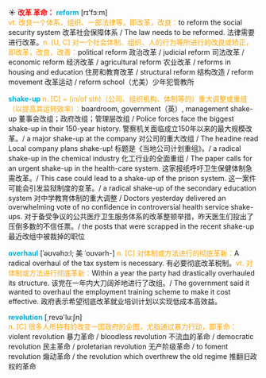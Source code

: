 ☀ <font color="red">**改革 革命：**</font>
<font color="sky blue">**reform**</font> [rɪ'fɔ:m]  
<font color="orange">vt. 改良一个体系、组织、一部法律等，即改革，改良：</font>to reform the social security system 改革社会保障体系 / The law needs to be reformed. 法律需要进行改革。<font color="orange">n. [U, C] 对一个社会体制、组织、人的行为等所进行的改良或矫正，即改革，改良，改善：</font>political reform 政治改革 / judicial reform 司法改革 / economic reform 经济改革 / agricultural reform 农业改革 / reforms in housing and education 住房和教育改革 / structural reform 结构改造 / reform movement 改革运动 / reform school（尤美）少年犯管教所
                    
<font color="sky blue">**shake-up**</font>
<font color="orange">n. [C] ~ (in/of sth)（公司、组织机构、体制等的）重大调整或重组（以提高其运转效率）：</font>boardroom, government（英）, management shake-up 董事会改组；政府改组；管理层改组 / Police forces face the biggest shake-up in their 150-year history. 警察机关面临成立150年以来的最大规模改革。/ a major shake-up at the company 对公司的重大改组 / The headine read Local company plans shake-up! 标题是《当地公司计划重组》。/ a radical shake-up in the chemical industry 化工行业的全面重组 / The paper calls for an urgent shake-up in the health-care system. 这家报纸呼吁卫生保健体制急需改革。/ This case could lead to a shake-up of the prison system. 这一案件可能会引发监狱制度的变革。/ a radical shake-up of the secondary education system 对中学教育体制的重大调整 / Doctors yesterday delivered an overwhelming vote of no confidence in controversial health service shake-ups. 对于备受争议的公共医疗卫生服务体系的改革整顿举措，昨天医生们投出了压倒多数的不信任票。/ the posts that were scrapped in the recent shake-up 最近改组中被裁掉的职位

<font color="sky blue">**overhaul**</font> [ˈəʊvəhɔ:l; 美 ˈoʊvərh-]
<font color="orange">n. [C] 对体制或方法进行的彻底革新：</font>A radical overhaul of the tax system is necessary. 有必要彻底改革税制。<font color="orange">vt. 对体制或方法进行彻底革新：</font>Within a year the party had drastically overhauled its structure. 该党在一年内大刀阔斧地进行了改组。/ The government said it wanted to overhaul the employment training scheme to make it cost effective. 政府表示希望彻底改革就业培训计划以实现低成本高效益。

<font color="sky blue">**revolution**</font> [͵revə'lu:ʃn]  
<font color="orange">n. [C] 很多人所持有的改变一国政府的企图，尤指通过暴力行动，即革命：</font>violent revolution 暴力革命 / bloodless revolution 不流血的革命 / democratic revolution 民主革命 / proletarian revolution 无产阶级革命 / to foment revolution 煽动革命 / the revolution which overthrew the old regime 推翻旧政权的革命

